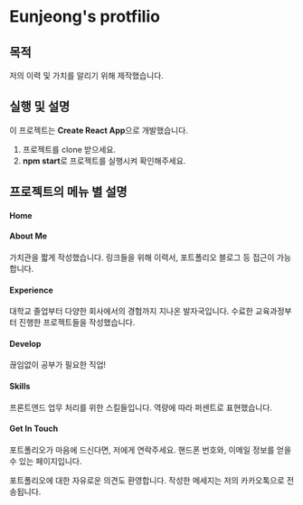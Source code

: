 # Eunjeong's protfilio

## 목적
저의 이력 및 가치를 알리기 위해 제작했습니다.

## 실행 및  설명
이 프로젝트는 **Create React App**으로 개발했습니다.
1. 프로젝트를 clone 받으세요.
2. **npm start**로 프로젝트를 실행시켜 확인해주세요.

## 프로젝트의 메뉴 별 설명
#### Home
#### About Me
가치관을 짧게 작성했습니다. 
링크들을 위해 이력서, 포트폴리오 블로그 등 접근이 가능합니다.

#### Experience
대학교 졸업부터 다양한 회사에서의 경험까지 지나온 발자국입니다.
수료한 교육과정부터 진행한 프로젝트들을 작성했습니다.

#### Develop
끊임없이 공부가 필요한 직업!

#### Skills
프론트엔드 업무 처리를 위한 스킬들입니다.
역량에 따라 퍼센트로 표현했습니다. 
#### Get In Touch
포트폴리오가 마음에 드신다면, 저에게 연락주세요.
핸드폰 번호와, 이메일 정보를 얻을 수 있는 페이지입니다.

포트폴리오에 대한 자유로운 의견도 환영합니다. 작성한 메세지는 저의 카카오톡으로 전송됩니다.

